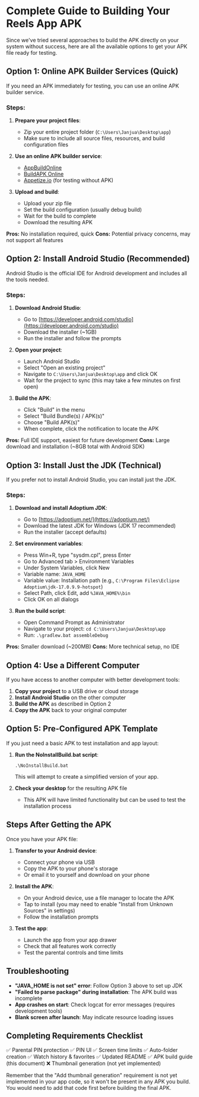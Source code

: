 # Complete Guide to Building Your Reels App APK

Since we've tried several approaches to build the APK directly on your system without success, here are all the available options to get your APK file ready for testing.

## Option 1: Online APK Builder Services (Quick)

If you need an APK immediately for testing, you can use an online APK builder service.

### Steps:
1. **Prepare your project files**:
   - Zip your entire project folder (`C:\Users\Janjua\Desktop\app`)
   - Make sure to include all source files, resources, and build configuration files

2. **Use an online APK builder service**:
   - [AppBuildOnline](https://www.appbuildonline.com)
   - [BuildAPK Online](https://buildapk.online)
   - [Appetize.io](https://appetize.io) (for testing without APK)

3. **Upload and build**:
   - Upload your zip file
   - Set the build configuration (usually debug build)
   - Wait for the build to complete
   - Download the resulting APK

**Pros:** No installation required, quick
**Cons:** Potential privacy concerns, may not support all features

## Option 2: Install Android Studio (Recommended)

Android Studio is the official IDE for Android development and includes all the tools needed.

### Steps:
1. **Download Android Studio**:
   - Go to [https://developer.android.com/studio](https://developer.android.com/studio)
   - Download the installer (~1GB)
   - Run the installer and follow the prompts

2. **Open your project**:
   - Launch Android Studio
   - Select "Open an existing project"
   - Navigate to `C:\Users\Janjua\Desktop\app` and click OK
   - Wait for the project to sync (this may take a few minutes on first open)

3. **Build the APK**:
   - Click "Build" in the menu
   - Select "Build Bundle(s) / APK(s)"
   - Choose "Build APK(s)"
   - When complete, click the notification to locate the APK

**Pros:** Full IDE support, easiest for future development
**Cons:** Large download and installation (~8GB total with Android SDK)

## Option 3: Install Just the JDK (Technical)

If you prefer not to install Android Studio, you can install just the JDK.

### Steps:
1. **Download and install Adoptium JDK**:
   - Go to [https://adoptium.net/](https://adoptium.net/)
   - Download the latest JDK for Windows (JDK 17 recommended)
   - Run the installer (accept defaults)

2. **Set environment variables**:
   - Press Win+R, type "sysdm.cpl", press Enter
   - Go to Advanced tab > Environment Variables
   - Under System Variables, click New
   - Variable name: `JAVA_HOME`
   - Variable value: Installation path (e.g., `C:\Program Files\Eclipse Adoptium\jdk-17.0.9.9-hotspot`)
   - Select Path, click Edit, add `%JAVA_HOME%\bin`
   - Click OK on all dialogs

3. **Run the build script**:
   - Open Command Prompt as Administrator
   - Navigate to your project: `cd C:\Users\Janjua\Desktop\app`
   - Run: `.\gradlew.bat assembleDebug`

**Pros:** Smaller download (~200MB)
**Cons:** More technical setup, no IDE

## Option 4: Use a Different Computer

If you have access to another computer with better development tools:

1. **Copy your project** to a USB drive or cloud storage
2. **Install Android Studio** on the other computer
3. **Build the APK** as described in Option 2
4. **Copy the APK** back to your original computer

## Option 5: Pre-Configured APK Template

If you just need a basic APK to test installation and app layout:

1. **Run the NoInstallBuild.bat script**:
   ```
   .\NoInstallBuild.bat
   ```
   This will attempt to create a simplified version of your app.

2. **Check your desktop** for the resulting APK file
   - This APK will have limited functionality but can be used to test the installation process

## Steps After Getting the APK

Once you have your APK file:

1. **Transfer to your Android device**:
   - Connect your phone via USB
   - Copy the APK to your phone's storage
   - Or email it to yourself and download on your phone

2. **Install the APK**:
   - On your Android device, use a file manager to locate the APK
   - Tap to install (you may need to enable "Install from Unknown Sources" in settings)
   - Follow the installation prompts

3. **Test the app**:
   - Launch the app from your app drawer
   - Check that all features work correctly
   - Test the parental controls and time limits

## Troubleshooting

- **"JAVA_HOME is not set" error**: Follow Option 3 above to set up JDK
- **"Failed to parse package" during installation**: The APK build was incomplete
- **App crashes on start**: Check logcat for error messages (requires development tools)
- **Blank screen after launch**: May indicate resource loading issues

## Completing Requirements Checklist

✅ Parental PIN protection
✅ PIN UI
✅ Screen time limits
✅ Auto-folder creation
✅ Watch history & favorites
✅ Updated README
✅ APK build guide (this document)
❌ Thumbnail generation (not yet implemented)

Remember that the "Add thumbnail generation" requirement is not yet implemented in your app code, so it won't be present in any APK you build. You would need to add that code first before building the final APK.